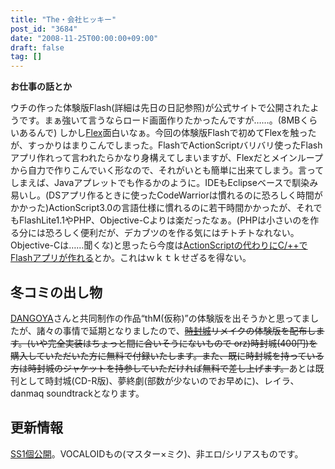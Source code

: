 ```yaml
---
title: "The・会社ヒッキー"
post_id: "3684"
date: "2008-11-25T00:00:00+09:00"
draft: false
tag: []
---
```



**お仕事の話とか** 

ウチの作った体験版Flash(詳細は先日の日記参照)が公式サイトで公開されたようです。まぁ強いて言うならロード画面作りたかったんですが……。(8MBくらいあるんで) しかし[Flex](http://www.adobe.com/jp/products/flex/)面白いなぁ。今回の体験版Flashで初めてFlexを触ったが、すっかりはまりこんでしまった。FlashでActionScriptバリバリ使ったFlashアプリ作れって言われたらかなり身構えてしまいますが、Flexだとメインループから自力で作りこんでいく形なので、それがいとも簡単に出来てしまう。言ってしまえば、Javaアプレットでも作るかのように。IDEもEclipseベースで馴染み易いし。(DSアプリ作るときに使ったCodeWarriorは慣れるのに恐ろしく時間がかかった)ActionScript3.0の言語仕様に慣れるのに若干時間かかったが、それでもFlashLite1.1やPHP、Objective-Cよりは楽だったなぁ。(PHPは小さいのを作る分には恐ろしく便利だが、デカブツのを作る気にはチトチトなれない。Objective-Cは……聞くな)と思ったら今度は[ActionScriptの代わりにC/++でFlashアプリが作れる](http://slashdot.jp/developers/article.pl?sid=08/11/23/0717231)とか。これはｗｋｔｋせざるを得ない。
## 冬コミの出し物
[DANGOYA](http://dangoya.moo.jp/)さんと共同制作の作品“thM(仮称)”の体験版を出そうかと思ってましたが、諸々の事情で延期となりましたので、~~[時封城](/!/thA/)リメイクの体験版を配布します。(いや完全実装はちょっと間に合いそうにないもので orz)時封城(400円)を購入していただいた方に無料で付録いたします。また、既に時封城を持っている方は時封城のジャケットを持参していただければ無料で差し上げます。~~あとは既刊として時封城(CD-R版)、夢終劇(部数が少ないのでお早めに)、レイラ、danmaq soundtrackとなります。
## 更新情報
[SS1個公開](/tag/1123)。VOCALOIDもの(マスター×ミク)、非エロ/シリアスものです。
